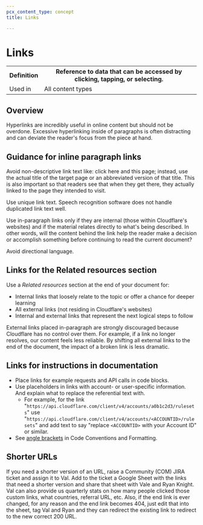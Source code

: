 ```yaml
---
pcx_content_type: concept
title: Links

---
```


# Links

<table>
    <tr>
        <th style="width:15%">Definition</th>
        <th>Reference to data that can be accessed by clicking, tapping, or selecting.</th>
    </tr>
    <tr>
        <td>Used in</td>
        <td>All content types</td>
    </tr>
</table>

## Overview

Hyperlinks are incredibly useful in online content but should not be overdone.  Excessive hyperlinking inside of paragraphs is often distracting and can deviate the reader's focus from the piece at hand.

## Guidance for inline paragraph links

Avoid non-descriptive link text like: click here and this page; instead, use the actual title of the target page or an abbreviated version of that title. This is also important so that readers see that when they get there, they actually linked to the page they intended to visit.

Use unique link text. Speech recognition software does not handle duplicated link text well.

Use in-paragraph links only if they are internal (those within Cloudflare's websites) and if the material relates directly to what's being described.  In other words, will the content behind the link help the reader make a decision or accomplish something before continuing to read the current document?

Avoid directional language.

## Links for the Related resources section

Use a *Related resources* section at the end of your document for:

+ Internal links that loosely relate to the topic or offer a chance for deeper learning
+ All external links (not residing in Cloudflare's websites)
+ Internal and external links that represent the next logical steps to follow

External links placed in-paragraph are strongly discouraged because Cloudflare has no control over them. For example, if a link no longer resolves, our content feels less reliable. By shifting all external links to the end of the document, the impact of a broken link is less dramatic.

## Links for instructions in documentation

+ Place links for example requests and API calls in code blocks.
+ Use placeholders in links with account- or user-specific information. And explain what to replace the referential text with.
    + For example, for the link "`https://api.cloudflare.com/client/v4/accounts/a0b1c2d3/rulesets`" use "`https://api.cloudflare.com/client/v4/accounts/<ACCOUNTID>/rulesets`" and add text to say "replace `<ACCOUNTID>` with your Account ID" or similar.
+ See [angle brackets](/style-guide/grammar-and-formatting/code-conventions-and-format/) in Code Conventions and Formatting.

## Shorter URLs

If you need a shorter version of an URL, raise a Community (COM) JIRA ticket and assign it to Val. Add to the ticket a Google Sheet with the links that need a shorter version and share that sheet with Vale and Ryan Knight. Val can also provide us quarterly stats on how many people clicked those custom links, what countries, referral URL, etc. Also, if the end link is ever changed, for any reason and the end link becomes 404, just edit that into the sheet, tag Val and Ryan and they can redirect the existing link to redirect to the new correct 200 URL.
